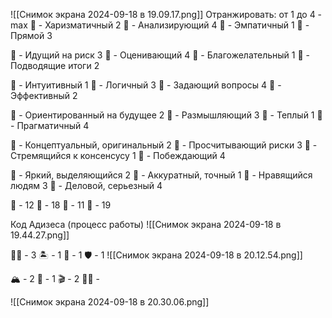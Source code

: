 ![[Снимок экрана 2024-09-18 в 19.09.17.png]]
Отранжировать: от 1 до 4 - max
🤩 - Харизматичный 2
🧐 - Анализирующий 4 
🥰 - Эмпатичный 1
🥸 - Прямой 3

🤩 - Идущий на риск 3
🧐 - Оценивающий 4 
🥰 - Благожелательный 1
🥸 - Подводящие итоги 2

🤩 - Интуитивный 1
🧐 - Логичный 3 
🥰 - Задающий вопросы 4
🥸 - Эффективный 2

🤩 - Ориентированный на будущее 2 
🧐 - Размышляющий 3 
🥰 - Теплый 1
🥸 - Прагматичный 4

🤩 - Концептуальный, оригинальный 2
🧐 - Просчитывающий риски 3
🥰 - Стремящийся к консенсусу 1
🥸 - Побеждающий 4

🤩 - Яркий, выделяющийся 2
🧐 - Аккуратный, точный 1
🥰 - Нравящийся людям 3
🥸 - Деловой, серьезный 4

🤩 - 12
🧐 - 18
🥰 - 11
🥸 - 19

Код Адизеса (процесс работы)
![[Снимок экрана 2024-09-18 в 19.44.27.png]]

🏴‍☠️ - 3
🏝️ - 1
🐺 - 1
🛡️ - 1
![[Снимок экрана 2024-09-18 в 20.12.54.png]]

🏔️ - 2
🛶 - 1
🎬 - 2
🧑‍🎓 -

![[Снимок экрана 2024-09-18 в 20.30.06.png]]